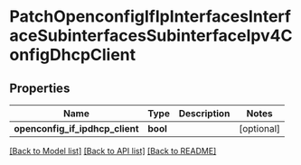# PatchOpenconfigIfIpInterfacesInterfaceSubinterfacesSubinterfaceIpv4ConfigDhcpClient

## Properties
Name | Type | Description | Notes
------------ | ------------- | ------------- | -------------
**openconfig_if_ipdhcp_client** | **bool** |  | [optional] 

[[Back to Model list]](../README.md#documentation-for-models) [[Back to API list]](../README.md#documentation-for-api-endpoints) [[Back to README]](../README.md)


